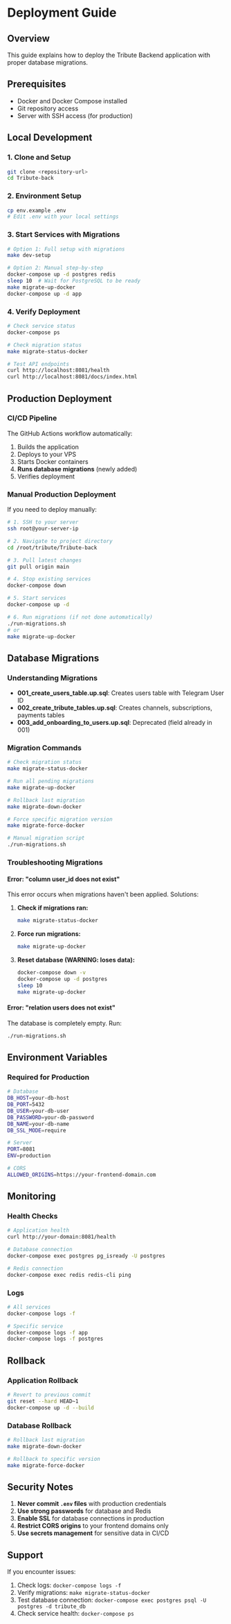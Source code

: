 # Deployment Guide

## Overview
This guide explains how to deploy the Tribute Backend application with proper database migrations.

## Prerequisites
- Docker and Docker Compose installed
- Git repository access
- Server with SSH access (for production)

## Local Development

### 1. Clone and Setup
```bash
git clone <repository-url>
cd Tribute-back
```

### 2. Environment Setup
```bash
cp env.example .env
# Edit .env with your local settings
```

### 3. Start Services with Migrations
```bash
# Option 1: Full setup with migrations
make dev-setup

# Option 2: Manual step-by-step
docker-compose up -d postgres redis
sleep 10  # Wait for PostgreSQL to be ready
make migrate-up-docker
docker-compose up -d app
```

### 4. Verify Deployment
```bash
# Check service status
docker-compose ps

# Check migration status
make migrate-status-docker

# Test API endpoints
curl http://localhost:8081/health
curl http://localhost:8081/docs/index.html
```

## Production Deployment

### CI/CD Pipeline
The GitHub Actions workflow automatically:
1. Builds the application
2. Deploys to your VPS
3. Starts Docker containers
4. **Runs database migrations** (newly added)
5. Verifies deployment

### Manual Production Deployment

If you need to deploy manually:

```bash
# 1. SSH to your server
ssh root@your-server-ip

# 2. Navigate to project directory
cd /root/tribute/Tribute-back

# 3. Pull latest changes
git pull origin main

# 4. Stop existing services
docker-compose down

# 5. Start services
docker-compose up -d

# 6. Run migrations (if not done automatically)
./run-migrations.sh
# or
make migrate-up-docker
```

## Database Migrations

### Understanding Migrations
- **001_create_users_table.up.sql**: Creates users table with Telegram User ID
- **002_create_tribute_tables.up.sql**: Creates channels, subscriptions, payments tables
- **003_add_onboarding_to_users.up.sql**: Deprecated (field already in 001)

### Migration Commands

```bash
# Check migration status
make migrate-status-docker

# Run all pending migrations
make migrate-up-docker

# Rollback last migration
make migrate-down-docker

# Force specific migration version
make migrate-force-docker

# Manual migration script
./run-migrations.sh
```

### Troubleshooting Migrations

#### Error: "column user_id does not exist"
This error occurs when migrations haven't been applied. Solutions:

1. **Check if migrations ran:**
   ```bash
   make migrate-status-docker
   ```

2. **Force run migrations:**
   ```bash
   make migrate-up-docker
   ```

3. **Reset database (WARNING: loses data):**
   ```bash
   docker-compose down -v
   docker-compose up -d postgres
   sleep 10
   make migrate-up-docker
   ```

#### Error: "relation users does not exist"
The database is completely empty. Run:
```bash
./run-migrations.sh
```

## Environment Variables

### Required for Production
```bash
# Database
DB_HOST=your-db-host
DB_PORT=5432
DB_USER=your-db-user
DB_PASSWORD=your-db-password
DB_NAME=your-db-name
DB_SSL_MODE=require

# Server
PORT=8081
ENV=production

# CORS
ALLOWED_ORIGINS=https://your-frontend-domain.com
```

## Monitoring

### Health Checks
```bash
# Application health
curl http://your-domain:8081/health

# Database connection
docker-compose exec postgres pg_isready -U postgres

# Redis connection
docker-compose exec redis redis-cli ping
```

### Logs
```bash
# All services
docker-compose logs -f

# Specific service
docker-compose logs -f app
docker-compose logs -f postgres
```

## Rollback

### Application Rollback
```bash
# Revert to previous commit
git reset --hard HEAD~1
docker-compose up -d --build
```

### Database Rollback
```bash
# Rollback last migration
make migrate-down-docker

# Rollback to specific version
make migrate-force-docker
```

## Security Notes

1. **Never commit `.env` files** with production credentials
2. **Use strong passwords** for database and Redis
3. **Enable SSL** for database connections in production
4. **Restrict CORS origins** to your frontend domains only
5. **Use secrets management** for sensitive data in CI/CD

## Support

If you encounter issues:
1. Check logs: `docker-compose logs -f`
2. Verify migrations: `make migrate-status-docker`
3. Test database connection: `docker-compose exec postgres psql -U postgres -d tribute_db`
4. Check service health: `docker-compose ps` 